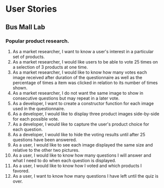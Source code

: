 # User Stories
## Bus Mall Lab
### Popular product research.

1. As a market researcher, I want to know a user's interest in a particular set of products.
2. As a market researcher, I would like users to be able to vote 25 times on a selection of 3 products at one time.
3. As a market researcher, I would like to know how many votes each image received after duration of the questionnaire as well as the percentage of times a item was clicked in relation to its number of times shown.
4. As a market researcher, I do not want the same image to show in consecutive questions but may repeat in a later vote.
5. As a developer, I want to create a constructor function for each image used in the questionnaire.
6. As a developer, I would like to display three product images side-by-side for each possible vote.
7. As a developer, I would like to capture the user's product choice for each question.
8. As a developer, I would like to hide the voting results until after 25 questions have been answered.
9. As a user, I would like to see each image displayed the same size and relative to the other two pictures.
10. As a user, I would like to know how many questions I will answer and what I need to do when each question is displayed.
11. As a user, I would like to know how I voted and which products I favored.
12. As a user, I want to know how many questions I have left until the quiz is over.

